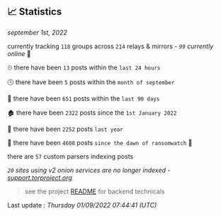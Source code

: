 
## 📈 Statistics
_september 1st, 2022_

currently tracking `118` groups across `214` relays & mirrors - _`99` currently online_ 📡

⏲ there have been `13` posts within the `last 24 hours`

🕓 there have been `5` posts within the `month of september`

📅 there have been `651` posts within the `last 90 days`

🏚 there have been `2322` posts since the `1st January 2022`

🚀 there have been `2252` posts `last year`

🦕 there have been `4608` posts `since the dawn of ransomwatch` 🐣

there are `57` custom parsers indexing posts

_`20` sites using v2 onion services are no longer indexed - [support.torproject.org](https://support.torproject.org/onionservices/v2-deprecation/)_

> see the project [README](https://github.com/jmousqueton/ransomwatch#readme) for backend technicals



Last update : _Thursday 01/09/2022 07:44:41 (UTC)_

